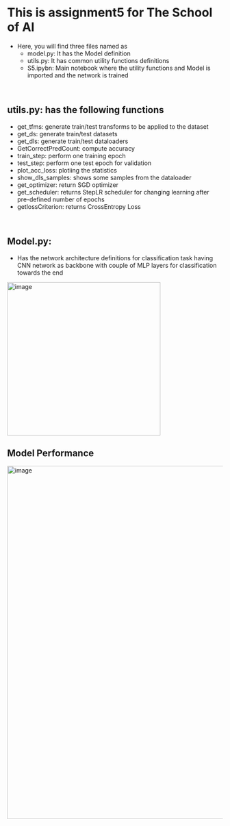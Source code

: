 # This is assignment5 for **The School of AI**
- Here, you will find three files named as
    - model.py: It has the Model definition
    - utils.py: It has common utility functions definitions
    - S5.ipybn: Main notebook where the utility functions and Model is imported and the network is trained

<br>

## utils.py: has the following functions
- get_tfms: generate train/test transforms to be applied to the dataset
- get_ds: generate train/test datasets
- get_dls: generate train/test dataloaders
- GetCorrectPredCount: compute accuracy
- train_step: perform one training epoch
- test_step: perform one test epoch for validation
- plot_acc_loss: plotiing the statistics
- show_dls_samples: shows some samples from the dataloader
- get_optimizer: return SGD optimizer
- get_scheduler: returns StepLR scheduler for changing learning after pre-defined number of epochs
- getlossCriterion: returns CrossEntropy Loss

<br>

## Model.py: 
- Has the network architecture definitions for classification task having CNN network as backbone with couple of MLP layers for classification towards the end <br>
<img width="358" alt="image" src="https://github.com/Sachin-Bharadwaj/TSAI-S5/assets/26499326/28d02fef-d14a-4910-bb50-351cd2058c2b">
<br>

## Model Performance
<img width="825" alt="image" src="https://github.com/Sachin-Bharadwaj/TSAI-S5/assets/26499326/e41ad129-a26b-4436-8935-f6a654179d6b">





